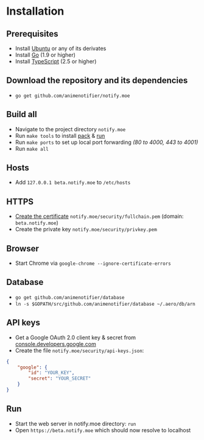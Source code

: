 # Installation

## Prerequisites

* Install [Ubuntu](https://www.ubuntu.com/) or any of its derivates
* Install [Go](https://golang.org/dl/) (1.9 or higher)
* Install [TypeScript](https://www.typescriptlang.org/) (2.5 or higher)

## Download the repository and its dependencies

* `go get github.com/animenotifier/notify.moe`

## Build all

* Navigate to the project directory `notify.moe`
* Run `make tools` to install [pack](https://github.com/aerogo/pack) & [run](https://github.com/aerogo/run)
* Run `make ports` to set up local port forwarding *(80 to 4000, 443 to 4001)*
* Run `make all`

## Hosts

* Add `127.0.0.1 beta.notify.moe` to `/etc/hosts`

## HTTPS

* [Create the certificate](https://stackoverflow.com/questions/10175812/how-to-create-a-self-signed-certificate-with-openssl) `notify.moe/security/fullchain.pem` (domain: `beta.notify.moe`)
* Create the private key `notify.moe/security/privkey.pem`

## Browser

* Start Chrome via `google-chrome --ignore-certificate-errors`

## Database

* `go get github.com/animenotifier/database`
* `ln -s $GOPATH/src/github.com/animenotifier/database ~/.aero/db/arn`

## API keys

* Get a Google OAuth 2.0 client key & secret from [console.developers.google.com](https://console.developers.google.com)
* Create the file `notify.moe/security/api-keys.json`:

```json
{
	"google": {
		"id": "YOUR_KEY",
		"secret": "YOUR_SECRET"
	}
}
```

## Run

* Start the web server in notify.moe directory: `run`
* Open `https://beta.notify.moe` which should now resolve to localhost